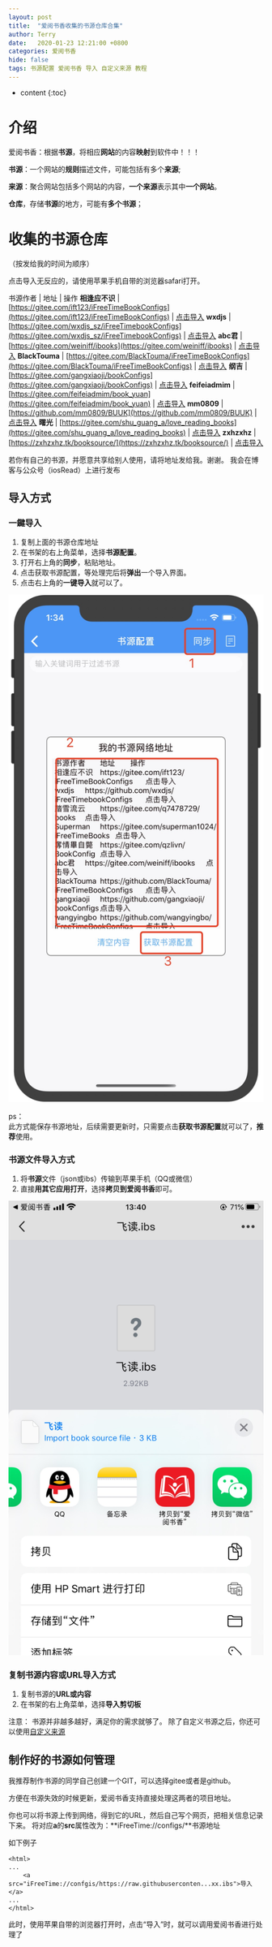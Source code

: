 ```yaml
---
layout: post
title:  "爱阅书香收集的书源仓库合集"
author: Terry
date:   2020-01-23 12:21:00 +0800
categories: 爱阅书香
hide: false
tags: 书源配置 爱阅书香 导入 自定义来源 教程
---
```

 
* content
{:toc}


# 介绍
爱阅书香：根据**书源**，将相应**网站**的内容**映射**到软件中！！！

**书源**：一个网站的**规则**描述文件，可能包括有多个**来源**;

**来源**：聚合网站包括多个网站的内容，**一个来源**表示其中**一个网站**。

**仓库**，存储**书源**的地方，可能有**多个书源**；









# 收集的书源仓库

（按发给我的时间为顺序）

点击导入无反应的，请使用苹果手机自带的浏览器safari打开。 

书源作者 | 地址 | 操作
**相逢应不识** | [https://gitee.com/ift123/iFreeTimeBookConfigs](https://gitee.com/ift123/iFreeTimeBookConfigs) | [点击导入](ifreetime://configs/https://gitee.com/ift123/iFreeTimeBookConfigs)
**wxdjs** | [https://gitee.com/wxdjs_sz/iFreeTimebookConfigs](https://gitee.com/wxdjs_sz/iFreeTimebookConfigs) | [点击导入](ifreetime://configs/https://gitee.com/wxdjs_sz/iFreeTimebookConfigs)
**abc君** | [https://gitee.com/weiniff/ibooks](https://gitee.com/weiniff/ibooks) | [点击导入](ifreetime://configs/https://gitee.com/weiniff/ibooks)
**BlackTouma** | [https://gitee.com/BlackTouma/iFreeTimeBookConfigs](https://gitee.com/BlackTouma/iFreeTimeBookConfigs) | [点击导入](ifreetime://configs/https://gitee.com/BlackTouma/iFreeTimeBookConfigs)
**纲吉** | [https://gitee.com/gangxiaoji/bookConfigs](https://gitee.com/gangxiaoji/bookConfigs) | [点击导入](ifreetime://configs/https://gitee.com/gangxiaoji/bookConfigs)
**feifeiadmim** | [https://gitee.com/feifeiadmim/book_yuan](https://gitee.com/feifeiadmim/book_yuan) | [点击导入](ifreetime://configs/https://gitee.com/feifeiadmim/book_yuan)
**mm0809** | [https://github.com/mm0809/BUUK](https://github.com/mm0809/BUUK) | [点击导入](ifreetime://configs/https://github.com/mm0809/BUUK)
**曙光** | [https://gitee.com/shu_guang_a/love_reading_books](https://gitee.com/shu_guang_a/love_reading_books) | [点击导入](ifreetime://configs/https://gitee.com/shu_guang_a/love_reading_books)
**zxhzxhz** | [https://zxhzxhz.tk/booksource/](https://zxhzxhz.tk/booksource/) | [点击导入](ifreetime://config/https://zxhzxhz.tk/booksource/)


若你有自己的书源，并愿意共享给别人使用，请将地址发给我。谢谢。
我会在博客与公众号（iosRead）上进行发布


## 导入方式


### 一鍵导入

1. 复制上面的书源仓库地址
2. 在书架的右上角菜单，选择**书源配置**。
3. 打开右上角的**同步**，粘贴地址。
4. 点击获取书源配置，等处理完后将**弹出**一个导入界面。
5. 点击右上角的**一键导入**就可以了。

![一键导入](/files/ift_bsimport.png)

ps：<br>
此方式能保存书源地址，后续需要更新时，只需要点击**获取书源配置**就可以了，**推荐**使用。

### 书源文件导入方式
1. 将**书源**文件（json或ibs）传输到苹果手机（QQ或微信）
2. 直接**用其它应用打开**，选择**拷贝到爱阅书香**即可。

![导入书源文件](/files/ift_ibsImport.jpg)


### 复制书源内容或URL导入方式

1. 复制书源的**URL或内容**
2. 在书架的右上角菜单，选择**导入剪切板**


注意：
书源并非越多越好，满足你的需求就够了。
除了自定义书源之后，你还可以使用[自定义来源](/2018/02/23/sourceConfigs/)

## 制作好的书源如何管理

我推荐制作书源的同学自己创建一个GIT，可以选择gitee或者是github。

方便在书源失效的时候更新，爱阅书香支持直接处理这两者的项目地址。

你也可以将书源上传到网络，得到它的URL，然后自己写个网页，把相关信息记录下来。
将对应**a**的**src**属性改为：**iFreeTime://configs/**书源地址

如下例子
```
<html>
...
    <a src="iFreeTime://confgis/https://raw.githubuserconten...xx.ibs">导入</a>
...
</html>
```

此时，使用苹果自带的浏览器打开时，点击“导入”时，就可以调用爱阅书香进行处理了



